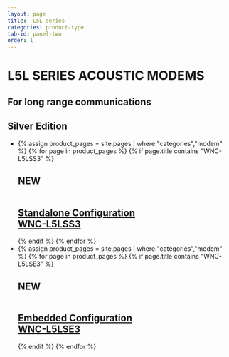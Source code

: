 ```yaml
---
layout: page
title:  L5L series
categories: product-type
tab-id: panel-two
order: 1
---
```


<h1 class='panel-heading'>L5L SERIES ACOUSTIC MODEMS</h1>
<h2 class='panel-sub-heading'>For long range communications</h2>
<div class='grey-container'>
    <h2 class='edition'>Silver Edition</h2>
    <ul class="edition-container">
        <li class="modem-container">
            {% assign product_pages = site.pages | where:"categories","modem" %}
            {% for page in product_pages %}
            {% if page.title contains "WNC-L5LSS3" %}
            <div class='mod modBlogPost bg-grey'>
                <h2 class="new-tag"> NEW </h2>
                <a href="{{site.baseurl}}{{page.url}}"><img alt="" src="{{site.baseurl}}/{{page.thumbnail}}"/>
                <div class='content'>
                <h2>Standalone Configuration <br>WNC-L5LSS3</h2>
              </div></a>
            </div>
            {% endif %}
            {% endfor %}
        </li>
        <li class="modem-container">
            {% assign product_pages = site.pages | where:"categories","modem" %}
            {% for page in product_pages %}
            {% if page.title contains "WNC-L5LSE3" %}
            <div class='mod modBlogPost bg-grey'>
                <h2 class="new-tag"> NEW </h2>
                <a href="{{site.baseurl}}{{page.url}}"><img alt="" src="{{site.baseurl}}/{{page.thumbnail}}"/>
                <div class='content'>
                <h2>Embedded Configuration <br>WNC-L5LSE3</h2>
              </div></a>
            </div>
            {% endif %}
            {% endfor %}
        </li>
    </ul>
</div>